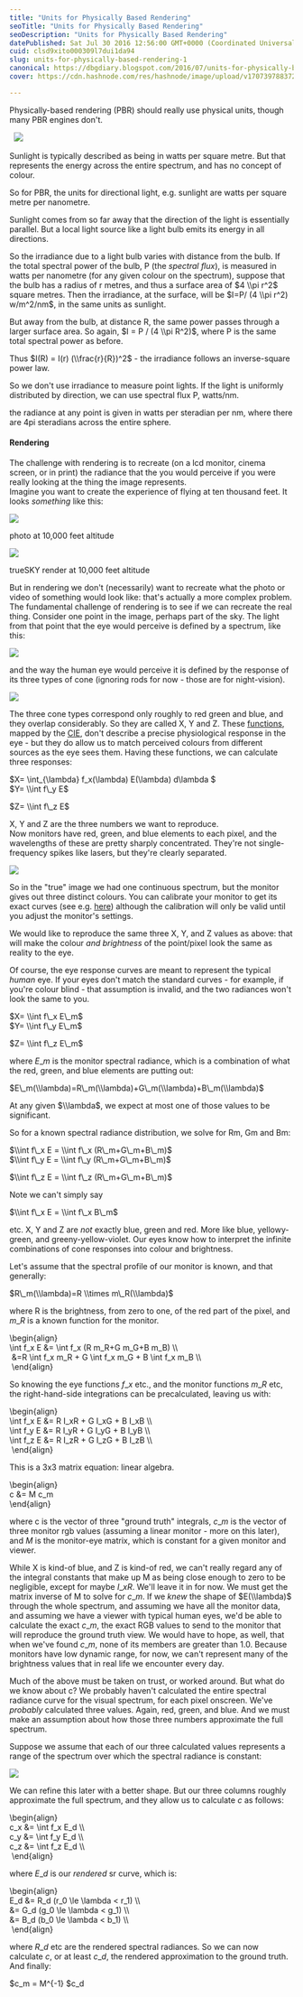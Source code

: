 ```yaml
---
title: "Units for Physically Based Rendering"
seoTitle: "Units for Physically Based Rendering"
seoDescription: "Units for Physically Based Rendering"
datePublished: Sat Jul 30 2016 12:56:00 GMT+0000 (Coordinated Universal Time)
cuid: clsd9xito000309l7dui1da94
slug: units-for-physically-based-rendering-1
canonical: https://dbgdiary.blogspot.com/2016/07/units-for-physically-based-rendering.html
cover: https://cdn.hashnode.com/res/hashnode/image/upload/v1707397883729/9c085e4f-bfb2-40fa-8b38-7d2366671f2c.png

---
```


Physically-based rendering (PBR) should really use physical units, though many PBR engines don't.  
  
  [![](https://cdn.hashnode.com/res/hashnode/image/upload/v1707397877339/5d702660-7739-43f4-9332-73cde382b2ba.png)](https://1.bp.blogspot.com/-fYKkIYJjAZk/V20qzt4PJKI/AAAAAAAADUY/w0PQajLayBkuZHpjqJz3pHmpAzGlG9m3ACLcB/s1600/SolarIrradiance.png)  
  
Sunlight is typically described as being in watts per square metre. But that represents the energy across the entire spectrum, and has no concept of colour.  
  
So for PBR, the units for directional light, e.g. sunlight are watts per square metre per nanometre.  
  
Sunlight comes from so far away that the direction of the light is essentially parallel. But a local light source like a light bulb emits its energy in all directions.  
  
So the irradiance due to a light bulb varies with distance from the bulb. If the total spectral power of the bulb, P (the _spectral flux_), is measured in watts per nanometre (for any given colour on the spectrum), suppose that the bulb has a radius of r metres, and thus a surface area of $4 \\pi r^2$ square metres. Then the irradiance, at the surface, will be $I=P/ (4 \\pi r^2) w/m^2/nm$, in the same units as sunlight.  
  
But away from the bulb, at distance R, the same power passes through a larger surface area. So again, $I = P / (4 \\pi R^2)$, where P is the same total spectral power as before.  
  
Thus $I(R) = I(r) (\\frac{r}{R})^2$ - the irradiance follows an inverse-square power law.  
  
So we don't use irradiance to measure point lights. If the light is uniformly distributed by direction, we can use spectral flux P, watts/nm.  
  
the radiance at any point is given in watts per steradian per nm, where there are 4pi steradians across the entire sphere.  
  

#### Rendering

The challenge with rendering is to recreate (on a lcd monitor, cinema screen, or in print) the radiance that the you would perceive if you were really looking at the thing the image represents.  
Imagine you want to create the experience of flying at ten thousand feet. It looks _something_ like this:  

[![](https://cdn.hashnode.com/res/hashnode/image/upload/v1707397878194/0fa397da-6a0e-4018-a949-30ea56567488.png)](https://3.bp.blogspot.com/-fzWYjzW4FTc/V5zKkuJ9-tI/AAAAAAAADV4/ciBmb8UrzEAMPra7PMIBSsRM4A5fJOQcgCLcB/s1600/photo_10k.png)

photo at 10,000 feet altitude

[![](https://cdn.hashnode.com/res/hashnode/image/upload/v1707397879228/4b7a4a12-8cb0-463e-80b4-ed58cf8098da.png)](https://2.bp.blogspot.com/-9mK7F5Y1644/V5z586a5cYI/AAAAAAAADWs/S4DfgzUzaNMcc0V5I4NbVF12qoVo_4MlgCLcB/s1600/render_10k.png)

trueSKY render at 10,000 feet altitude

  

But in rendering we don't (necessarily) want to recreate what the photo or video of something would look like: that's actually a more complex problem. The fundamental challenge of rendering is to see if we can recreate the real thing. Consider one point in the image, perhaps part of the sky. The light from that point that the eye would perceive is defined by a spectrum, like this:  

[![](https://cdn.hashnode.com/res/hashnode/image/upload/v1707397880058/423bda29-c0fc-49f0-b5fa-b9d9a96dfb09.png)](https://4.bp.blogspot.com/-y1hU2JE4xZY/V5zbEh21J3I/AAAAAAAADWY/rlpFnNbdnZ8rmvXSFXT4J445QkB-i9HFwCLcB/s1600/sky_spectral_radiance.png)

and the way the human eye would perceive it is defined by the response of its three types of cone (ignoring rods for now - those are for night-vision).

  

[![](https://cdn.hashnode.com/res/hashnode/image/upload/v1707397881013/68c62412-6692-443e-8c9c-e54f4e2e226e.png)](https://1.bp.blogspot.com/-a0xD3oix4Ek/V5zbGtTiglI/AAAAAAAADWc/qsVenwxeWdYLiabcOpBBJmDAM3usDyj-gCLcB/s1600/spec_rad_eye.png)

The three cone types correspond only roughly to red green and blue, and they overlap considerably. So they are called X, Y and Z. These [functions](https://graphics.stanford.edu/courses/cs148-10-summer/docs/2010--kerr--cie_xyz.pdf), mapped by the [CIE](http://www.cie.co.at/), don't describe a precise physiological response in the eye - but they do allow us to match perceived colours from different sources as the eye sees them. Having these functions, we can calculate three responses:  
  
$X= \\int\_{\\lambda} f\_x(\\lambda) E(\\lambda) d\\lambda $  
$Y= \\int f\_y E$  

$Z= \\int f\_z E$

  

X, Y and Z are the three numbers we want to reproduce.  
Now monitors have red, green, and blue elements to each pixel, and the wavelengths of these are pretty sharply concentrated. They're not single-frequency spikes like lasers, but they're clearly separated.  

[![](https://cdn.hashnode.com/res/hashnode/image/upload/v1707397881997/c7904f84-f062-455b-a971-9dbf4b8e4d49.png)](https://3.bp.blogspot.com/-glAZ3_gbSHg/V5z_eswJQzI/AAAAAAAADW8/5_QeimaUe58rknjaSdXyfeimRhhWs_o1ACLcB/s1600/monitor.png)

So in the "true" image we had one continuous spectrum, but the monitor gives out three distinct colours. You can calibrate your monitor to get its exact curves (see e.g. [here](http://display-corner.epfl.ch/index.php/ASUS_VG248QE)) although the calibration will only be valid until you adjust the monitor's settings.

  

We would like to reproduce the same three X, Y, and Z values as above: that will make the colour _and brightness_ of the point/pixel look the same as reality to the eye.

  

Of course, the eye response curves are meant to represent the typical _human_ eye. If your eyes don't match the standard curves - for example, if you're colour blind - that assumption is invalid, and the two radiances won't look the same to you.

  

$X= \\int f\_x E\_m$  
$Y= \\int f\_y E\_m$  

$Z= \\int f\_z E\_m$

  

where $E\_m$ is the monitor spectral radiance, which is a combination of what the red, green, and blue elements are putting out:

  

$E\_m(\\lambda)=R\_m(\\lambda)+G\_m(\\lambda)+B\_m(\\lambda)$

  
At any given $\\lambda$, we expect at most one of those values to be significant.  
  
So for a known spectral radiance distribution, we solve for Rm, Gm and Bm:  
  
$\\int f\_x E = \\int f\_x (R\_m+G\_m+B\_m)$  
$\\int f\_y E = \\int f\_y (R\_m+G\_m+B\_m)$  

$\\int f\_z E = \\int f\_z (R\_m+G\_m+B\_m)$

  

Note we can't simply say

  

$\\int f\_x E = \\int f\_x B\_m$

  

etc. X, Y and Z are _not_ exactly blue, green and red. More like blue, yellowy-green, and greeny-yellow-violet. Our eyes know how to interpret the infinite combinations of cone responses into colour and brightness.

  

Let's assume that the spectral profile of our monitor is known, and that generally:

  

$R\_m(\\lambda)=R \\times m\_R(\\lambda)$

  

where R is the brightness, from zero to one, of the red part of the pixel, and $m\_R$ is a known function for the monitor.

  

\\begin{align}  
\\int f\_x E &= \\int f\_x (R m\_R+G m\_G+B m\_B) \\\\  
 &=R \\int f\_x m\_R + G \\int f\_x m\_G + B \\int f\_x m\_B \\\\  
 \\end{align}  
  
So knowing the eye functions $f\_x$ etc., and the monitor functions $m\_R$ etc, the right-hand-side integrations can be precalculated, leaving us with:  
  
\\begin{align}  
\\int f\_x E &= R I\_xR + G I\_xG + B I\_xB \\\\  
\\int f\_y E &= R I\_yR + G I\_yG + B I\_yB \\\\  
\\int f\_z E &= R I\_zR + G I\_zG + B I\_zB \\\\  
 \\end{align}  
  
This is a 3x3 matrix equation: linear algebra.  
  
\\begin{align}  
c &= M c\_m  
\\end{align}  
  
where c is the vector of three "ground truth" integrals, $c\_m$ is the vector of three monitor rgb values (assuming a linear monitor - more on this later), and $M$ is the monitor-eye matrix, which is constant for a given monitor and viewer.  
  
While X is kind-of blue, and Z is kind-of red, we can't really regard any of the integral constants that make up M as being close enough to zero to be negligible, except for maybe $I\_xR$. We'll leave it in for now. We must get the matrix inverse of M to solve for $c\_m$. If we _knew_ the shape of $E(\\lambda)$ through the whole spectrum, and assuming we have all the monitor data, and assuming we have a viewer with typical human eyes, we'd be able to calculate the exact $c\_m$, the exact RGB values to send to the monitor that will reproduce the ground truth view. We would have to hope, as well, that when we've found $c\_m$, none of its members are greater than 1.0. Because monitors have low dynamic range, for now, we can't represent many of the brightness values that in real life we encounter every day.  
  
Much of the above must be taken on trust, or worked around. But what do we know about c? We probably haven't calculated the entire spectral radiance curve for the visual spectrum, for each pixel onscreen. We've _probably_ calculated three values. Again, red, green, and blue. And we must make an assumption about how those three numbers approximate the full spectrum.  
  
Suppose we assume that each of our three calculated values represents a range of the spectrum over which the spectral radiance is constant:  
  

[![](https://cdn.hashnode.com/res/hashnode/image/upload/v1707397882955/a22440da-a34c-4c9d-b0e3-5c666cb559e8.png)](https://4.bp.blogspot.com/-WZXxoHgxuzE/V50NcCHwSVI/AAAAAAAADXM/2jZ-Q_L7ICkN-OoByi51qysRkR1hWYHNgCLcB/s1600/rendered_eye.png)

We can refine this later with a better shape. But our three columns roughly approximate the full spectrum, and they allow us to calculate $c$ as follows:

  

  
\\begin{align}  
c\_x &= \\int f\_x E\_d \\\\  
c\_y &= \\int f\_y E\_d \\\\  
c\_z &= \\int f\_z E\_d \\\\  
 \\end{align}  
  
where $E\_d$ is our _rendered_ sr curve, which is:  
  
\\begin{align}  
E\_d &= R\_d (r\_0 \\le \\lambda < r\_1) \\\\  
&= G\_d (g\_0 \\le \\lambda < g\_1) \\\\  
&= B\_d (b\_0 \\le \\lambda < b\_1) \\\\  
 \\end{align}  
  
where $R\_d$ etc are the rendered spectral radiances. So we can now calculate $c$, or at least $c\_d$, the rendered approximation to the ground truth. And finally:  
  
$c\_m = M^{-1} $c\_d